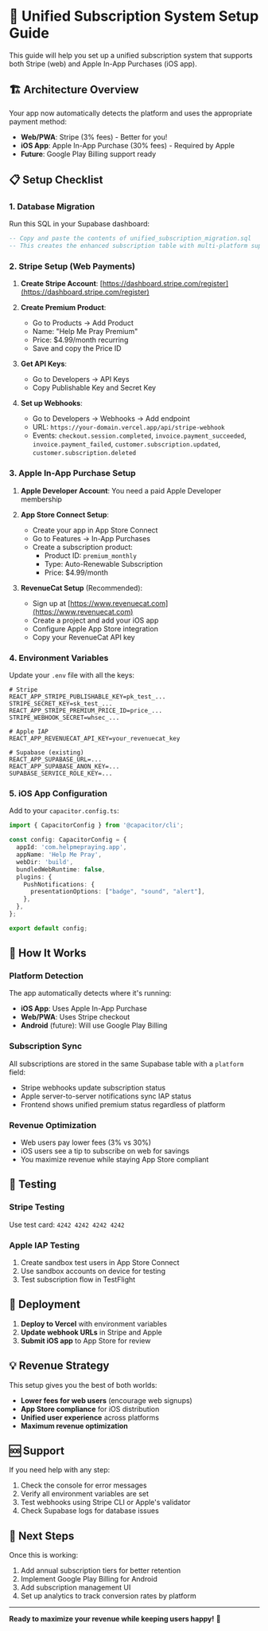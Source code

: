 # 🚀 Unified Subscription System Setup Guide

This guide will help you set up a unified subscription system that supports both Stripe (web) and Apple In-App Purchases (iOS app).

## 🏗️ Architecture Overview

Your app now automatically detects the platform and uses the appropriate payment method:

- **Web/PWA**: Stripe (3% fees) - Better for you!
- **iOS App**: Apple In-App Purchase (30% fees) - Required by Apple
- **Future**: Google Play Billing support ready

## 📋 Setup Checklist

### 1. Database Migration
Run this SQL in your Supabase dashboard:

```sql
-- Copy and paste the contents of unified_subscription_migration.sql
-- This creates the enhanced subscription table with multi-platform support
```

### 2. Stripe Setup (Web Payments)

1. **Create Stripe Account**: [https://dashboard.stripe.com/register](https://dashboard.stripe.com/register)

2. **Create Premium Product**:
   - Go to Products → Add Product
   - Name: "Help Me Pray Premium"
   - Price: $4.99/month recurring
   - Save and copy the Price ID

3. **Get API Keys**:
   - Go to Developers → API Keys
   - Copy Publishable Key and Secret Key

4. **Set up Webhooks**:
   - Go to Developers → Webhooks → Add endpoint
   - URL: `https://your-domain.vercel.app/api/stripe-webhook`
   - Events: `checkout.session.completed`, `invoice.payment_succeeded`, `invoice.payment_failed`, `customer.subscription.updated`, `customer.subscription.deleted`

### 3. Apple In-App Purchase Setup

1. **Apple Developer Account**: You need a paid Apple Developer membership

2. **App Store Connect Setup**:
   - Create your app in App Store Connect
   - Go to Features → In-App Purchases
   - Create a subscription product:
     - Product ID: `premium_monthly`
     - Type: Auto-Renewable Subscription
     - Price: $4.99/month

3. **RevenueCat Setup** (Recommended):
   - Sign up at [https://www.revenuecat.com](https://www.revenuecat.com)
   - Create a project and add your iOS app
   - Configure Apple App Store integration
   - Copy your RevenueCat API key

### 4. Environment Variables

Update your `.env` file with all the keys:

```env
# Stripe
REACT_APP_STRIPE_PUBLISHABLE_KEY=pk_test_...
STRIPE_SECRET_KEY=sk_test_...
REACT_APP_STRIPE_PREMIUM_PRICE_ID=price_...
STRIPE_WEBHOOK_SECRET=whsec_...

# Apple IAP
REACT_APP_REVENUECAT_API_KEY=your_revenuecat_key

# Supabase (existing)
REACT_APP_SUPABASE_URL=...
REACT_APP_SUPABASE_ANON_KEY=...
SUPABASE_SERVICE_ROLE_KEY=...
```

### 5. iOS App Configuration

Add to your `capacitor.config.ts`:

```typescript
import { CapacitorConfig } from '@capacitor/cli';

const config: CapacitorConfig = {
  appId: 'com.helpmepraying.app',
  appName: 'Help Me Pray',
  webDir: 'build',
  bundledWebRuntime: false,
  plugins: {
    PushNotifications: {
      presentationOptions: ["badge", "sound", "alert"],
    },
  },
};

export default config;
```

## 🔄 How It Works

### Platform Detection
The app automatically detects where it's running:
- **iOS App**: Uses Apple In-App Purchase
- **Web/PWA**: Uses Stripe checkout
- **Android** (future): Will use Google Play Billing

### Subscription Sync
All subscriptions are stored in the same Supabase table with a `platform` field:
- Stripe webhooks update subscription status
- Apple server-to-server notifications sync IAP status
- Frontend shows unified premium status regardless of platform

### Revenue Optimization
- Web users pay lower fees (3% vs 30%)
- iOS users see a tip to subscribe on web for savings
- You maximize revenue while staying App Store compliant

## 🧪 Testing

### Stripe Testing
Use test card: `4242 4242 4242 4242`

### Apple IAP Testing
1. Create sandbox test users in App Store Connect
2. Use sandbox accounts on device for testing
3. Test subscription flow in TestFlight

## 🚀 Deployment

1. **Deploy to Vercel** with environment variables
2. **Update webhook URLs** in Stripe and Apple
3. **Submit iOS app** to App Store for review

## 💡 Revenue Strategy

This setup gives you the best of both worlds:
- **Lower fees for web users** (encourage web signups)
- **App Store compliance** for iOS distribution
- **Unified user experience** across platforms
- **Maximum revenue optimization**

## 🆘 Support

If you need help with any step:
1. Check the console for error messages
2. Verify all environment variables are set
3. Test webhooks using Stripe CLI or Apple's validator
4. Check Supabase logs for database issues

## 🎯 Next Steps

Once this is working:
1. Add annual subscription tiers for better retention
2. Implement Google Play Billing for Android
3. Add subscription management UI
4. Set up analytics to track conversion rates by platform

---

**Ready to maximize your revenue while keeping users happy!** 🎉